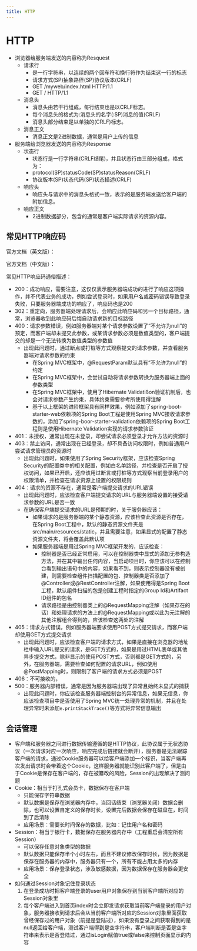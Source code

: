 ```yaml
---
title: HTTP
---
```


# HTTP

- 浏览器给服务端发送的内容称为Resquest
  - 请求行
    - 是一行字符串，以连续的两个回车符和换行符作为结束这一行的标志
    - 请求方式(SP)抽象路径(SP)协议版本(CRLF)
    - GET /myweb/index.html HTTP/1.1
    - GET / HTTP/1.1
  - 消息头
    - 消息头由若干行组成，每行结束也是以CRLF标志。
    - 每个消息头的格式为:消息头的名字(:SP)消息的值(CRLF)
    - 消息头部分结束是以单独的(CRLF)标志。
  - 消息正文
    - 消息正文是2进制数据，通常是用户上传的信息
- 服务端给浏览器发送的内容称为Response
  - 状态行
    - 状态行是一行字符串(CRLF结尾)，并且状态行由三部分组成，格式为：
    - protocol(SP)statusCode(SP)statusReason(CRLF)
    - 协议版本(SP)状态代码(SP)状态描述(CRLF)
  - 响应头
    - 响应头与请求中的消息头格式一致，表示的是服务端发送给客户端的附加信息。
  - 响应正文
    - 2进制数据部分，包含的通常是客户端实际请求的资源内容。



## 常见HTTP响应码

官方文档（英文版）：

官方文档（中文版）：

常见HTTP响应码通俗描述：

- 200：成功响应，需要注意，这仅仅表示服务器端成功的进行了响应这项操作，并不代表业务的成功，例如尝试登录时，如果用户名或密码错误导致登录失败，只要服务器端成功的响应了，响应码也是200
- 302：重定向，服务器端处理请求后，会响应此响应码和另一个目标路径，通常，浏览器收到此响应码后悔自动请求新的目标路径
- 400：请求参数错误，例如服务器端对某个请求参数设置了“不允许为null”的预定，而客户端却未提交此参数，或某请求参数必须是数值类型的，客户端提交的却是一个无法转换为数值类型的参数值
  - 出现此问题时，通过断点或打桩等方式观察提交的请求参数，并查看服务器端对请求参数的约束
    - 在Spring MVC框架中，@RequestParam默认具有“不允许为null”的约定
    - 在Spring MVC框架中，会尝试自动将请求参数转换为服务器端上面的参数类型
    - 在Spring MVC框架中，使用了Hibernate Validatißon验证机制后，也会对请求参数产生约束，具体约束需要参考所使用得注解
    - 基于以上框架的进阶框架具有同样效果，例如添加了spring-boot-starter-web依赖项的Spring Boot工程是使用Spring MVC接收请求参数的，添加了spring-boor-starter-validation依赖项的Spring Boot工程则是使用Hibernate Validation实现的请求参数验证
- 401：未授权，通常出现在未登录，却尝试请求必须登录才允许方法的资源时
- 403：禁止访问，通常出现在已经登录，却不具备访问权限时，例如普通用户尝试请求管理员的资源时
  - 出现此问题时，如果使用了Spring Security框架，应该检查Spring Security的配置类中的相关配置，例如白名单路径，并检查是否开启了授权访问，如果已开启，还应该用过断言或打桩等方式观察当前登录用户的权限清单，并检查在请求资源上设置的权限规则
- 404：请求的资源不存在，通常是客户端提交请求的URL错误
  - 出现此问题时，应该检查客户端提交请求的URL与服务器端设置的接受请求参数的URL是否一致
  - 在确保客户端提交请求的URL是预期的时，关于服务器应该：
    - 如果请求的是服务器端的某个静态资源，应该检查此资源是否存在，在Spring Boot工程中，默认的静态资源文件夹是src/main/resources/static，并且需要注意，如果显式的配置了静态资源文件夹，将会覆盖此默认项
    - 如果服务器端是用过Spring MVC框架开发的，应该检查：
      - 控制器是否已经正常启用，可以在控制器类中显式的添加无参构造方法，并在其中输出任何内容，当启动项目时，你应该可以在控制台看到输出语句中的内容，如果看不到，则表示控制器没有被创建，则需要检查组件扫描配置的包、控制器类是否添加了@Controller或@RestController注解，如果使用得是Spring Boot工程，默认组件扫描的包是创建工程时指定的Group Id和Artifact ID组件的包名
      - 请求路径是由控制器类上的@RequestMapping注解（如果存在的话）和处理请求的方法上的@RequestMapping或以此为元注解的其他注解组合得到的，应该检查这两处的注解
- 405：请求方式错误，例如服务器端要求使用POST方式提交请求，而客户端却使用GET方式提交请求
  - 出现此问题时，应该检查客户端的请求方式，如果是直接在浏览器的地址栏中输入URL提交的请求，是GET方式的，如果是用过HTML表单或其他异步提交方式，除非显示的使用POST方式，否则都是GET方式的，另外，在服务器端，需要检查如何配置的请求URL，例如使用@PostMapping时，则限制了客户端的请求方式必须是POST
- 406：不可接收的，
- 500：服务器内部错误，通常是因为服务器端出现了异常且始终未显式的捕获
  - 出现此问题时，你应该检查服务器端控制台的异常信息，如果无信息，你应该检查项目中是否使用了Spring MVC统一处理异常的机制，并且在处理异常时未添加`e.printStackTrace()`等方式将异常信息输出



## 会话管理

- 客户端和服务器之间进行数据传输遵循的是HTTP协议，此协议属于无状态协议（一次请求对应一次响应，响应完成后链接就会断开），服务器是无法跟踪客户端的请求，通过Cookie服务器可以给客户端添加一个标识，当客户端再次发出请求时会带着这个Cookie，这样服务器就能识别此客户端了，但是由于Cookie是保存在客户端的，存在被纂改的风险，Session的出现解决了测问题
- Cookie：相当于打孔式会员卡，数据保存在客户端
  - 只能保存字符串数据
  - 默认数据是保存在浏览器内存中，当回话结束（浏览器关闭）数据会删除，也可以设置自定义的保存时长，设置完后数据会保存在磁盘在，时间到了后清除
  - 应用场景：需要长时间保存的数据，比如：记住用户名和密码
- Session：相当于银行卡，数据保存在服务器内存中（工程重启会清空所有Session）
  - 可以保存任意对象类型的数据
  - 默认数据只能保存半个小时左右，而且不建议修改保存时长，因为数据是保存在服务器的内存中，服务器只有一个，所有不能占用太多的内存
  - 应用场景：保存登录状态，涉及敏感数据，因为数据保存在服务器会更安全
- 如何通过Session对象记住登录状态
  1. 在登录成功时把客户端登录的user用户对象保存到当前客户端所对应的Session对象里
  2. 每个客户端进入到首页index时会立即发请求获取当前客户端登录的用户对象，服务器接收到请求后会从当前客户端所对应的Session对象里面获取曾经保存过的用户对象（前提是登陆过），如果没有登录之间获取得到的是null返回给客户端，测试客户端得到是空字符串，客户端判断是否是空字符串来表示是否登陆过，通过isLogin赋值true或false来控制页面显示的内容